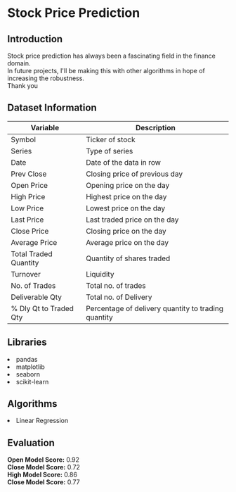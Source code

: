 # Stock Price Prediction


## Introduction

Stock price prediction has always been a fascinating field in the finance domain.  
In future projects, I'll be making this with other algorithms in hope of increasing the robustness.  
Thank you

## Dataset Information

Variable | Description
----------|--------------
Symbol | Ticker of stock
Series | Type of series
Date | Date of the data in row
Prev Close | Closing price of previous day
Open Price | Opening price on the day
High Price | Highest price on the day
Low Price | Lowest price on the day
Last Price | Last traded price on the day
Close Price | Closing price on the day
Average Price | Average price on the day
Total Traded Quantity | Quantity of shares traded
Turnover | Liquidity
No. of Trades | Total no. of trades
Deliverable Qty | Total no. of Delivery
% Dly Qt to Traded Qty | Percentage of delivery quantity to trading quantity


## Libraries

<li>pandas</li>
<li>matplotlib</li>
<li>seaborn</li>
<li>scikit-learn</li>

## Algorithms

<li>Linear Regression</li>

## Evaluation
 
**Open Model Score:** 0.92  
**Close Model Score:** 0.72  
**High Model Score:** 0.86  
**Close Model Score:** 0.77  
